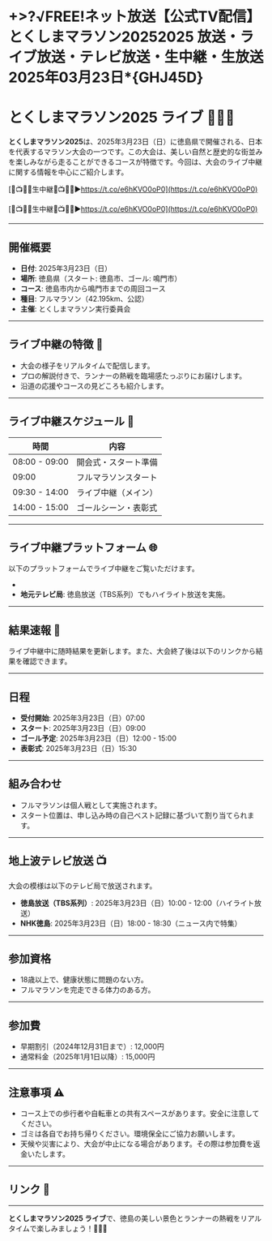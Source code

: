 # +>?√FREE!ネット放送【公式TV配信】とくしまマラソン20252025 放送・ライブ放送・テレビ放送・生中継・生放送 2025年03月23日*{GHJ45D}
# とくしまマラソン2025 ライブ 🏃‍♂️🎥

**とくしまマラソン2025**は、2025年3月23日（日）に徳島県で開催される、日本を代表するマラソン大会の一つです。この大会は、美しい自然と歴史的な街並みを楽しみながら走ることができるコースが特徴です。今回は、大会のライブ中継に関する情報を中心にご紹介します。

[🔴📺🏃🏻生中継🔴📺🏃🏻▶https://t.co/e6hKVO0oP0](https://t.co/e6hKVO0oP0)

[🔴📺🏃🏻生中継🔴📺🏃🏻▶https://t.co/e6hKVO0oP0](https://t.co/e6hKVO0oP0)

---

## 開催概要

- **日付**: 2025年3月23日（日）
- **場所**: 徳島県（スタート: 徳島市、ゴール: 鳴門市）
- **コース**: 徳島市内から鳴門市までの周回コース
- **種目**: フルマラソン（42.195km、公認）
- **主催**: とくしまマラソン実行委員会

---

## ライブ中継の特徴 🎥

- 大会の様子をリアルタイムで配信します。
- プロの解説付きで、ランナーの熱戦を臨場感たっぷりにお届けします。
- 沿道の応援やコースの見どころも紹介します。

---

## ライブ中継スケジュール 📅

| 時間         | 内容                  |
|--------------|-----------------------|
| 08:00 - 09:00 | 開会式・スタート準備  |
| 09:00        | フルマラソンスタート  |
| 09:30 - 14:00 | ライブ中継（メイン）  |
| 14:00 - 15:00 | ゴールシーン・表彰式  |

---

## ライブ中継プラットフォーム 🌐

以下のプラットフォームでライブ中継をご覧いただけます。

-
- **地元テレビ局**: 徳島放送（TBS系列）でもハイライト放送を実施。

---

## 結果速報 🏁

ライブ中継中に随時結果を更新します。また、大会終了後は以下のリンクから結果を確認できます。



---

## 日程

- **受付開始**: 2025年3月23日（日）07:00
- **スタート**: 2025年3月23日（日）09:00
- **ゴール予定**: 2025年3月23日（日）12:00 - 15:00
- **表彰式**: 2025年3月23日（日）15:30

---

## 組み合わせ

- フルマラソンは個人戦として実施されます。
- スタート位置は、申し込み時の自己ベスト記録に基づいて割り当てられます。

---

## 地上波テレビ放送 📺

大会の模様は以下のテレビ局で放送されます。

- **徳島放送（TBS系列）**: 2025年3月23日（日）10:00 - 12:00（ハイライト放送）
- **NHK徳島**: 2025年3月23日（日）18:00 - 18:30（ニュース内で特集）

---

## 参加資格

- 18歳以上で、健康状態に問題のない方。
- フルマラソンを完走できる体力のある方。

---

## 参加費

- 早期割引（2024年12月31日まで）: 12,000円
- 通常料金（2025年1月1日以降）: 15,000円

---

## 注意事項 ⚠️

- コース上での歩行者や自転車との共有スペースがあります。安全に注意してください。
- ゴミは各自でお持ち帰りください。環境保全にご協力お願いします。
- 天候や災害により、大会が中止になる場合があります。その際は参加費を返金いたします。

---

## リンク 🔗


---

**とくしまマラソン2025 ライブ**で、徳島の美しい景色とランナーの熱戦をリアルタイムで楽しみましょう！🎥🏃‍♀️
